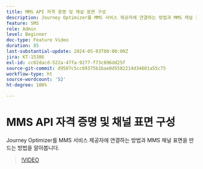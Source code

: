 ```yaml
---
title: MMS API 자격 증명 및 채널 표면 구성
description: Journey Optimizer를 MMS 서비스 제공자에 연결하는 방법과 MMS 채널 표면을 만드는 방법을 알아봅니다.
feature: SMS
role: Admin
level: Beginner
doc-type: Feature Video
duration: 85
last-substantial-update: 2024-05-03T00:00:00Z
jira: KT-15386
exl-id: cc02dacd-522a-47fa-9277-f73c896dd25f
source-git-commit: d9507c5cc69375b1bae0d5582214d34601a55c75
workflow-type: ht
source-wordcount: '52'
ht-degree: 100%

---
```


# MMS API 자격 증명 및 채널 표면 구성

Journey Optimizer를 MMS 서비스 제공자에 연결하는 방법과 MMS 채널 표면을 만드는 방법을 알아봅니다.

>[!VIDEO](https://video.tv.adobe.com/v/3428872/?learn=on)
